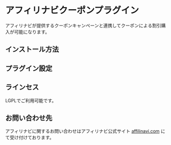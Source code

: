アフィリナビクーポンプラグイン
=========================================
アフィリナビが提供するクーポンキャンペーンと連携してクーポンによる割引購入が可能になります。

インストール方法
----------------

プラグイン設定
--------------

ラインセス
---------
LGPLでご利用可能です。


お問い合わせ先
--------------
アフィリナビに関するお問い合わせはアフィリナビ公式サイト
[affilinavi.com](http://affilinavi.com/ "affilinavi.com") にて受け付けております。
